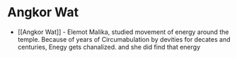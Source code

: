# Angkor Wat

- [[Angkor Wat]] - Elemot Malika, studied movement of energy around the temple. Because of years of Circumabulation by devities for decates and centuries, Enegy gets chanalized. and she did find that energy